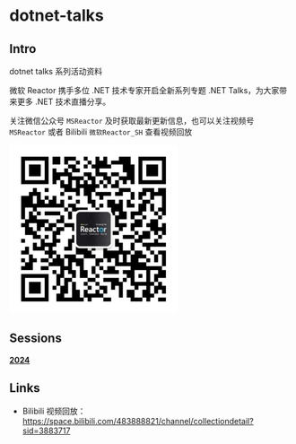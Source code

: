 # dotnet-talks

## Intro

dotnet talks 系列活动资料

微软 Reactor 携手多位 .NET 技术专家开启全新系列专题 .NET Talks，为大家带来更多 .NET 技术直播分享。

关注微信公众号 `MSReactor` 及时获取最新更新信息，也可以关注视频号 `MSReactor` 或者 Bilibili `微软Reactor_SH` 查看视频回放

<img src="./images/wechat-qrcode.jpg" alt="MSReactor 公众号" style="width:300px;" />

## Sessions

**[2024](./2024/)**

## Links

- Bilibili 视频回放：<https://space.bilibili.com/483888821/channel/collectiondetail?sid=3883717>
